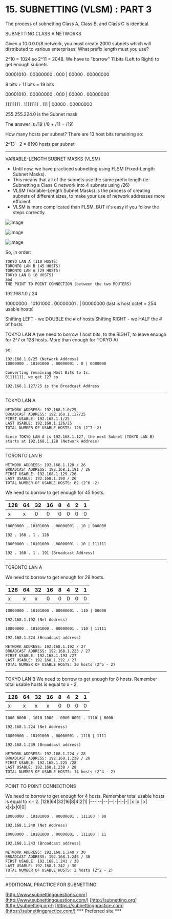 # 15. SUBNETTING (VLSM) : PART 3

The process of subnetting Class A, Class B, and Class C is identical.

SUBNETTING CLASS A NETWORKS

Given a 10.0.0.0/8 network, you must create 2000 subnets which will distributed to various enterprises. What prefix length must you use?

2^10 = 1024 so 2^11 = 2048. We have to "borrow" 11 bits (Left to Right) to get enough subnets

00001010 . 00000000 . 000 | 00000 . 00000000

8 bits + 11 bits = 19 bits

00001010 . 00000000 . 000 | 00000 . 00000000

11111111 . 11111111 . 111 | 00000 . 00000000

255.255.224.0 is the Subnet mask

The answer is /19 (/8 + /11 = /19)

How many hosts per subnet? There are 13 host bits remaining so:

2^13 - 2 = 8190 hosts per subnet

---

VARIABLE-LENGTH SUBNET MASKS (VLSM)

- Until now, we have practiced subnetting using FLSM (Fixed-Length Subnet Masks).
- This means that all of the subnets use the same prefix length (ie: Subnetting a Class C network into 4 subnets using /26)
- VLSM (Variable-Length Subnet Masks) is the process of creating subnets of different sizes, to make your use of network addresses more efficient.
- VLSM is more complicated than FLSM, BUT it's easy if you follow the steps correctly.

![image](https://github.com/psaumur/CCNA/assets/106411237/30a08f93-796a-4fe9-854e-58af0bcbd69b)

![image](https://github.com/psaumur/CCNA/assets/106411237/ad7d7ac0-5e00-4662-8192-f7f9db86f1d9)

![image](https://github.com/psaumur/CCNA/assets/106411237/dc006342-4bd9-40d4-b1c5-9ac7a670ed96)


So, in order:
```
TOKYO LAN A (110 HOSTS)
TORONTO LAN B (45 HOSTS)
TORONTO LAN A (29 HOSTS)
TOKYO LAN B (8 HOSTS)
and
THE POINT TO POINT CONNECTION (between the two ROUTERS)
```
192.168.1.0 / 24

10000000 . 10101000 . 00000001 . | 00000000  (last is host octet = 254 usable hosts)

Shifting LEFT - we DOUBLE the # of hosts
Shifting RIGHT - we HALF the # of hosts

TOKYO LAN A (we need to borrow 1 host bits, to the RIGHT, to leave enough for 2^7 or 128 hosts. More than enough for TOKYO A)

so:
```
192.168.1.0/25 (Network Address)
10000000 . 10101000 . 00000001 . 0 | 0000000

Converting remaining Host Bits to 1s:
01111111, we get 127 so

192.168.1.127/25 is the Broadcast Address
```
---
TOKYO LAN A
```
NETWORK ADDRESS: 192.168.1.0/25
BROADCAST ADDRESS: 192.168.1.127/25
FIRST USABLE: 192.168.1.1/25
LAST USABLE: 192.168.1.126/25
TOTAL NUMBER OF USABLE HOSTS: 126 (2^7 -2)

Since TOKYO LAN A is 192.168.1.127, the next Subnet (TOKYO LAN B) starts at 192.168.1.128 (Network Address)
```
---
TORONTO LAN B
```
NETWORK ADDRESS: 192.168.1.128 / 26
BROADCAST ADDRESS: 192.168.1.191 / 26
FIRST USABLE: 192.168.1.129 /26
LAST USABLE: 192.168.1.190 / 26
TOTAL NUMBER OF USABLE HOSTS: 62 (2^6 -2)
```

We need to borrow to get enough for 45 hosts.

|128|64|32|16|8|4|2|1|
|---|--|--|--|-|-|-|-|
|x  |x | 0| 0|0|0|0|0|
```
10000000 . 10101000 . 00000001 . 10 | 000000

192 . 168 . 1 . 128

10000000 . 10101000 . 00000001 . 10 | 111111

192 . 168 . 1 . 191 (Broadcast Address)
```
---

TORONTO LAN A

We need to borrow to get enough for 29 hosts.

|128|64|32|16|8|4|2|1|
|---|--|--|--|-|-|-|-|
|x  |x | x| 0|0|0|0|0|
```
10000000 . 10101000 . 00000001 . 110 | 00000

192.168.1.192 (Net Address)

10000000 . 10101000 . 00000001 . 110 | 11111

192.168.1.224 (Broadcast address)

NETWORK ADDRESS: 192.168.1.192 / 27
BROADCAST ADDRESS: 192.168.1.223 / 27
FIRST USABLE: 192.168.1.193 /27
LAST USABLE: 192.168.1.222 / 27
TOTAL NUMBER OF USABLE HOSTS: 30 hosts (2^5 - 2)
```
---

TOKYO LAN B
We need to borrow to get enough for 8 hosts. Remember total usable hosts is equal to x - 2.

|128|64|32|16|8|4|2|1|
|---|--|--|--|-|-|-|-|
|x  |x | x| x|0|0|0|0|
```
1000 0000 . 1010 1000 . 0000 0001 . 1110 | 0000

192.168.1.224 (Net Address)

10000000 . 10101000 . 00000001 . 1110 | 1111

192.168.1.239 (Broadcast address)

NETWORK ADDRESS: 192.168.1.224 / 28
BROADCAST ADDRESS: 192.168.1.239 / 28
FIRST USABLE: 192.168.1.225 /28
LAST USABLE: 192.168.1.238 / 28
TOTAL NUMBER OF USABLE HOSTS: 14 hosts (2^4 - 2)
```
---

POINT TO POINT CONNECTIONS

We need to borrow to get enough for 4 hosts. Remember total usable hosts is equal to x - 2.
|128|64|32|16|8|4|2|1|
|---|--|--|--|-|-|-|-|
|x  |x | x| x|x|x|0|0|
```
10000000 . 10101000 . 00000001 . 111100 | 00

192.168.1.240 (Net Address)

10000000 . 10101000 . 00000001 . 111100 | 11

192.168.1.243 (Broadcast address)

NETWORK ADDRESS: 192.168.1.240 / 30
BROADCAST ADDRESS: 192.168.1.243 / 30
FIRST USABLE: 192.168.1.241 / 30
LAST USABLE: 192.168.1.242 / 30
TOTAL NUMBER OF USABLE HOSTS: 2 hosts (2^2 - 2)
```
---

ADDITIONAL PRACTICE FOR SUBNETTING

[http://www.subnettingquestions.com](http://www.subnettingquestions.com/)
[http://subnetting.org](http://subnetting.org/)
[https://subnettingpractice.com](https://subnettingpractice.com/) *** Preferred site ***
